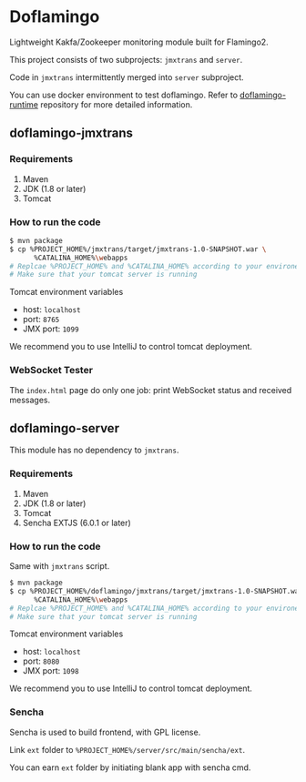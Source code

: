 # Doflamingo

Lightweight Kakfa/Zookeeper monitoring module built for Flamingo2.

This project consists of two subprojects: `jmxtrans` and `server`.

Code in `jmxtrans` intermittently merged into `server` subproject.

You can use docker environment to test doflamingo.
Refer to [doflamingo-runtime](https://github.com/yjchang27/doflamingo-runtime) repository for more detailed information.

## doflamingo-jmxtrans

### Requirements

1. Maven
1. JDK (1.8 or later)
1. Tomcat

### How to run the code

```sh
$ mvn package
$ cp %PROJECT_HOME%/jmxtrans/target/jmxtrans-1.0-SNAPSHOT.war \
      %CATALINA_HOME%\webapps
# Replcae %PROJECT_HOME% and %CATALINA_HOME% according to your environemt
# Make sure that your tomcat server is running
```

Tomcat environment variables

* host: `localhost`
* port: `8765`
* JMX port: `1099`

We recommend you to use IntelliJ to control tomcat deployment.

### WebSocket Tester

The `index.html` page do only one job: print WebSocket status and received messages.

## doflamingo-server

This module has no dependency to `jmxtrans`.

### Requirements

1. Maven
1. JDK (1.8 or later)
1. Tomcat
1. Sencha EXTJS (6.0.1 or later)

### How to run the code

Same with `jmxtrans` script.

```sh
$ mvn package
$ cp %PROJECT_HOME%/doflamingo/jmxtrans/target/jmxtrans-1.0-SNAPSHOT.war \
      %CATALINA_HOME%\webapps
# Replcae %PROJECT_HOME% and %CATALINA_HOME% according to your environemt
# Make sure that your tomcat server is running
```

Tomcat environment variables

* host: `localhost`
* port: `8080`
* JMX port: `1098`

We recommend you to use IntelliJ to control tomcat deployment.

### Sencha

Sencha is used to build frontend, with GPL license.

Link `ext` folder to `%PROJECT_HOME%/server/src/main/sencha/ext`.

You can earn `ext` folder by initiating blank app with sencha cmd.
